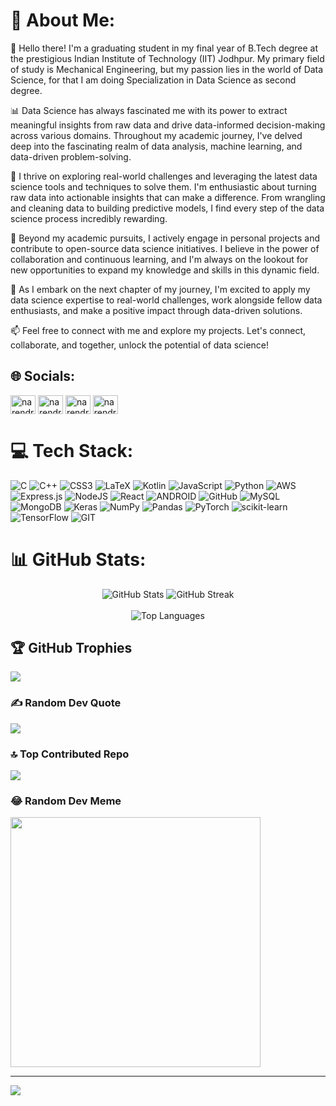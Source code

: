 # 💫 About Me:
👋 Hello there! I'm a graduating student in my final year of B.Tech degree at the prestigious Indian Institute of Technology (IIT) Jodhpur. My primary field of study is Mechanical Engineering, but my passion lies in the world of Data Science, for that I am doing Specialization in Data Science as second degree.

📊 Data Science has always fascinated me with its power to extract meaningful insights from raw data and drive data-informed decision-making across various domains. Throughout my academic journey, I've delved deep into the fascinating realm of data analysis, machine learning, and data-driven problem-solving.

🧪 I thrive on exploring real-world challenges and leveraging the latest data science tools and techniques to solve them. I'm enthusiastic about turning raw data into actionable insights that can make a difference. From wrangling and cleaning data to building predictive models, I find every step of the data science process incredibly rewarding.

🔬 Beyond my academic pursuits, I actively engage in personal projects and contribute to open-source data science initiatives. I believe in the power of collaboration and continuous learning, and I'm always on the lookout for new opportunities to expand my knowledge and skills in this dynamic field.

🌟 As I embark on the next chapter of my journey, I'm excited to apply my data science expertise to real-world challenges, work alongside fellow data enthusiasts, and make a positive impact through data-driven solutions.

📫 Feel free to connect with me and explore my projects. Let's connect, collaborate, and together, unlock the potential of data science!
<br>


## 🌐 Socials:
<!--[![LinkedIn](https://img.shields.io/badge/LinkedIn-%230077B5.svg?logo=linkedin&logoColor=white)](https://linkedin.com/in/narendra-jani-027) 
<h3 align="left">🌐 Connect with me:</h3>-->
<p align="left">
<a href="https://linkedin.com/in/narendra-jani-027" target="blank"><img align="center" src="https://raw.githubusercontent.com/rahuldkjain/github-profile-readme-generator/master/src/images/icons/Social/linked-in-alt.svg" alt="narendra-jani-027" height="30" width="40" /></a>
<a href="https://kaggle.com/narendrab20me048" target="blank"><img align="center" src="https://raw.githubusercontent.com/rahuldkjain/github-profile-readme-generator/master/src/images/icons/Social/kaggle.svg" alt="narendrab20me048" height="30" width="40" /></a>
<a href="https://www.leetcode.com/narendra_027" target="blank"><img align="center" src="https://raw.githubusercontent.com/rahuldkjain/github-profile-readme-generator/master/src/images/icons/Social/leet-code.svg" alt="narendra_027" height="30" width="40" /></a>
<a href="https://auth.geeksforgeeks.org/user/narendra11" target="blank"><img align="center" src="https://raw.githubusercontent.com/rahuldkjain/github-profile-readme-generator/master/src/images/icons/Social/geeks-for-geeks.svg" alt="narendra11" height="30" width="40" /></a>
</p>

# 💻 Tech Stack:
![C](https://img.shields.io/badge/c-%2300599C.svg?style=for-the-badge&logo=c&logoColor=white) ![C++](https://img.shields.io/badge/c++-%2300599C.svg?style=for-the-badge&logo=c%2B%2B&logoColor=white) ![CSS3](https://img.shields.io/badge/css3-%231572B6.svg?style=for-the-badge&logo=css3&logoColor=white) ![LaTeX](https://img.shields.io/badge/latex-%23008080.svg?style=for-the-badge&logo=latex&logoColor=white) ![Kotlin](https://img.shields.io/badge/kotlin-%230095D5.svg?style=for-the-badge&logo=kotlin&logoColor=white) ![JavaScript](https://img.shields.io/badge/javascript-%23323330.svg?style=for-the-badge&logo=javascript&logoColor=%23F7DF1E) ![Python](https://img.shields.io/badge/python-3670A0?style=for-the-badge&logo=python&logoColor=ffdd54) ![AWS](https://img.shields.io/badge/AWS-%23FF9900.svg?style=for-the-badge&logo=amazon-aws&logoColor=white) ![Express.js](https://img.shields.io/badge/express.js-%23404d59.svg?style=for-the-badge&logo=express&logoColor=%2361DAFB) ![NodeJS](https://img.shields.io/badge/node.js-6DA55F?style=for-the-badge&logo=node.js&logoColor=white) ![React](https://img.shields.io/badge/react-%2320232a.svg?style=for-the-badge&logo=react&logoColor=%2361DAFB) ![ANDROID](https://img.shields.io/badge/android-%2320232a.svg?style=for-the-badge&logo=android&logoColor=%a4c639) ![GitHub](https://img.shields.io/badge/GitHub-%23121011.svg?style=for-the-badge&logo=github&logoColor=white) ![MySQL](https://img.shields.io/badge/mysql-%2300f.svg?style=for-the-badge&logo=mysql&logoColor=white) ![MongoDB](https://img.shields.io/badge/MongoDB-%234ea94b.svg?style=for-the-badge&logo=mongodb&logoColor=white) ![Keras](https://img.shields.io/badge/Keras-%23D00000.svg?style=for-the-badge&logo=Keras&logoColor=white) ![NumPy](https://img.shields.io/badge/numpy-%23013243.svg?style=for-the-badge&logo=numpy&logoColor=white) ![Pandas](https://img.shields.io/badge/pandas-%23150458.svg?style=for-the-badge&logo=pandas&logoColor=white) ![PyTorch](https://img.shields.io/badge/PyTorch-%23EE4C2C.svg?style=for-the-badge&logo=PyTorch&logoColor=white) ![scikit-learn](https://img.shields.io/badge/scikit--learn-%23F7931E.svg?style=for-the-badge&logo=scikit-learn&logoColor=white) ![TensorFlow](https://img.shields.io/badge/TensorFlow-%23FF6F00.svg?style=for-the-badge&logo=TensorFlow&logoColor=white) ![GIT](https://img.shields.io/badge/Git-fc6d26?style=for-the-badge&logo=git&logoColor=white)
# 📊 GitHub Stats:
<div align="center">
  <img src="https://github-readme-stats.vercel.app/api?username=Narendra-027&theme=radical&hide_border=false&include_all_commits=true&count_private=true" alt="GitHub Stats" />
  <img src="https://github-readme-streak-stats.herokuapp.com/?user=Narendra-027&theme=radical&hide_border=false" alt="GitHub Streak" />
</div>

<br/>

<div align="center">
  <img src="https://github-readme-stats.vercel.app/api/top-langs/?username=Narendra-027&theme=radical&hide_border=false&include_all_commits=true&count_private=true&layout=compact" alt="Top Languages" />
</div>
<!--
![](https://github-readme-stats.vercel.app/api?username=Narendra-027&theme=radical&hide_border=false&include_all_commits=true&count_private=true)<br/>
![](https://github-readme-streak-stats.herokuapp.com/?user=Narendra-027&theme=radical&hide_border=false)<br/>
![](https://github-readme-stats.vercel.app/api/top-langs/?username=Narendra-027&theme=radical&hide_border=false&include_all_commits=true&count_private=true&layout=compact)
--->


## 🏆 GitHub Trophies
![](https://github-profile-trophy.vercel.app/?username=Narendra-027&theme=radical&no-frame=false&no-bg=true&margin-w=4)

### ✍️ Random Dev Quote
![](https://quotes-github-readme.vercel.app/api?type=horizontal&theme=radical)

### 🔝 Top Contributed Repo
![](https://github-contributor-stats.vercel.app/api?username=Narendra-027&limit=5&theme=dark&combine_all_yearly_contributions=true)

### 😂 Random Dev Meme
<img src='https://randommeme-five.vercel.app/' style="height: 400px;"/>

---
[![](https://visitcount.itsvg.in/api?id=Narendra-027&icon=0&color=0)](https://visitcount.itsvg.in)

<!-- Proudly created with GPRM ( https://gprm.itsvg.in ) -->
